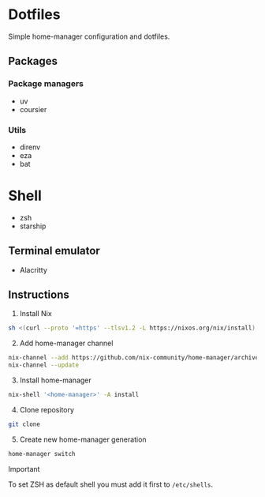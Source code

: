 # Dotfiles

Simple home-manager configuration and dotfiles.

## Packages

### Package managers

- uv
- coursier

### Utils

- direnv
- eza
- bat

# Shell

- zsh
- starship

## Terminal emulator

- Alacritty

## Instructions

1. Install Nix

```bash
sh <(curl --proto '=https' --tlsv1.2 -L https://nixos.org/nix/install) --daemon
```

2. Add home-manager channel

```bash
nix-channel --add https://github.com/nix-community/home-manager/archive/master.tar.gz home-manager
nix-channel --update
```

3. Install home-manager

```bash
nix-shell '<home-manager>' -A install
```

4. Clone repository

```bash
git clone
```

5. Create new home-manager generation

```bash
home-manager switch
```

> [!IMPORTANT]
> To set ZSH as default shell you must add it first to `/etc/shells`.
